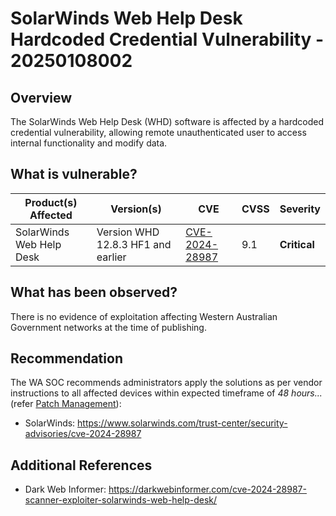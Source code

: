 # SolarWinds Web Help Desk Hardcoded Credential Vulnerability - 20250108002 

## Overview

The SolarWinds Web Help Desk (WHD) software is affected by a hardcoded credential vulnerability, allowing remote unauthenticated user to access internal functionality and modify data.

## What is vulnerable?

| Product(s) Affected | Version(s) | CVE                                                                                                                                      | CVSS         | Severity                                                       |
| ------------------- | ---------- | ---------------------------------------------------------------------------------------------------------------------------------------- | ------------ | -------------------------------------------------------------- |
|  SolarWinds Web Help Desk        | Version WHD 12.8.3 HF1 and earlier   | [CVE-2024-28987](https://nvd.nist.gov/vuln/detail/CVE-2024-28987)                                    | 9.1          | **Critical**                                   |

## What has been observed?

There is no evidence of exploitation affecting Western Australian Government networks at the time of publishing.

## Recommendation

The WA SOC recommends administrators apply the solutions as per vendor instructions to all affected devices within expected timeframe of *48 hours...* (refer [Patch Management](../guidelines/patch-management.md)):

- SolarWinds: <https://www.solarwinds.com/trust-center/security-advisories/cve-2024-28987>

## Additional References

- Dark Web Informer: <https://darkwebinformer.com/cve-2024-28987-scanner-exploiter-solarwinds-web-help-desk/>
